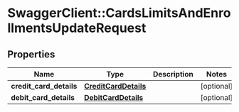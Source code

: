# SwaggerClient::CardsLimitsAndEnrollmentsUpdateRequest

## Properties
Name | Type | Description | Notes
------------ | ------------- | ------------- | -------------
**credit_card_details** | [**CreditCardDetails**](CreditCardDetails.md) |  | [optional] 
**debit_card_details** | [**DebitCardDetails**](DebitCardDetails.md) |  | [optional] 

